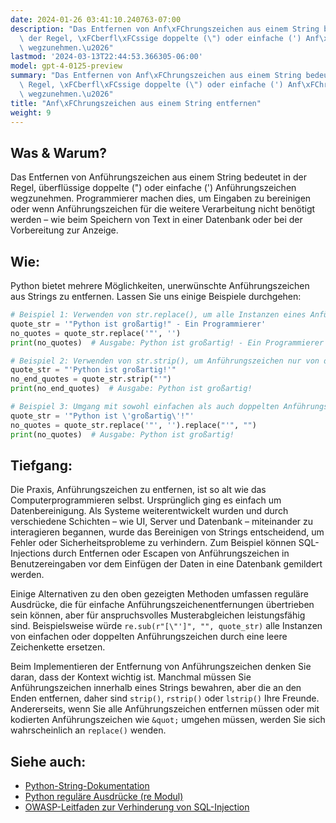 ```yaml
---
date: 2024-01-26 03:41:10.240763-07:00
description: "Das Entfernen von Anf\xFChrungszeichen aus einem String bedeutet in\
  \ der Regel, \xFCberfl\xFCssige doppelte (\") oder einfache (') Anf\xFChrungszeichen\
  \ wegzunehmen.\u2026"
lastmod: '2024-03-13T22:44:53.366305-06:00'
model: gpt-4-0125-preview
summary: "Das Entfernen von Anf\xFChrungszeichen aus einem String bedeutet in der\
  \ Regel, \xFCberfl\xFCssige doppelte (\") oder einfache (') Anf\xFChrungszeichen\
  \ wegzunehmen.\u2026"
title: "Anf\xFChrungszeichen aus einem String entfernen"
weight: 9
---
```


## Was & Warum?
Das Entfernen von Anführungszeichen aus einem String bedeutet in der Regel, überflüssige doppelte (") oder einfache (') Anführungszeichen wegzunehmen. Programmierer machen dies, um Eingaben zu bereinigen oder wenn Anführungszeichen für die weitere Verarbeitung nicht benötigt werden – wie beim Speichern von Text in einer Datenbank oder bei der Vorbereitung zur Anzeige.

## Wie:
Python bietet mehrere Möglichkeiten, unerwünschte Anführungszeichen aus Strings zu entfernen. Lassen Sie uns einige Beispiele durchgehen:

```Python
# Beispiel 1: Verwenden von str.replace(), um alle Instanzen eines Anführungszeichens zu entfernen
quote_str = '"Python ist großartig!" - Ein Programmierer'
no_quotes = quote_str.replace('"', '')
print(no_quotes)  # Ausgabe: Python ist großartig! - Ein Programmierer

# Beispiel 2: Verwenden von str.strip(), um Anführungszeichen nur von den Enden zu entfernen
quote_str = "'Python ist großartig!'"
no_end_quotes = quote_str.strip("'")
print(no_end_quotes)  # Ausgabe: Python ist großartig!

# Beispiel 3: Umgang mit sowohl einfachen als auch doppelten Anführungszeichen
quote_str = '"Python ist \'großartig\'!"'
no_quotes = quote_str.replace('"', '').replace("'", "")
print(no_quotes)  # Ausgabe: Python ist großartig!
```

## Tiefgang:
Die Praxis, Anführungszeichen zu entfernen, ist so alt wie das Computerprogrammieren selbst. Ursprünglich ging es einfach um Datenbereinigung. Als Systeme weiterentwickelt wurden und durch verschiedene Schichten – wie UI, Server und Datenbank – miteinander zu interagieren begannen, wurde das Bereinigen von Strings entscheidend, um Fehler oder Sicherheitsprobleme zu verhindern. Zum Beispiel können SQL-Injections durch Entfernen oder Escapen von Anführungszeichen in Benutzereingaben vor dem Einfügen der Daten in eine Datenbank gemildert werden.

Einige Alternativen zu den oben gezeigten Methoden umfassen reguläre Ausdrücke, die für einfache Anführungszeichenentfernungen übertrieben sein können, aber für anspruchsvolles Musterabgleichen leistungsfähig sind. Beispielsweise würde `re.sub(r"[\"']", "", quote_str)` alle Instanzen von einfachen oder doppelten Anführungszeichen durch eine leere Zeichenkette ersetzen.

Beim Implementieren der Entfernung von Anführungszeichen denken Sie daran, dass der Kontext wichtig ist. Manchmal müssen Sie Anführungszeichen innerhalb eines Strings bewahren, aber die an den Enden entfernen, daher sind `strip()`, `rstrip()` oder `lstrip()` Ihre Freunde. Andererseits, wenn Sie alle Anführungszeichen entfernen müssen oder mit kodierten Anführungszeichen wie `&quot;` umgehen müssen, werden Sie sich wahrscheinlich an `replace()` wenden.

## Siehe auch:
- [Python-String-Dokumentation](https://docs.python.org/3/library/string.html)
- [Python reguläre Ausdrücke (re Modul)](https://docs.python.org/3/library/re.html)
- [OWASP-Leitfaden zur Verhinderung von SQL-Injection](https://owasp.org/www-community/attacks/SQL_Injection)
